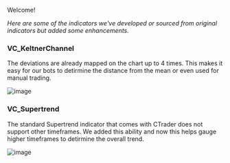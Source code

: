 Welcome!

_Here are some of the indicators we've developed or sourced from original indicators but added some enhancements._

### VC_KeltnerChannel
The deviations are already mapped on the chart up to 4 times. This makes it easy for our bots to detirmine the distance from the mean or even used for manual trading.

![image](https://github.com/vancoller/ctrader-indicators/assets/1646016/f2b9fa9d-d244-4bd6-83b6-7f77ce40ebda)


### VC_Supertrend
The standard Supertrend indicator that comes with CTrader does not support other timeframes. We added this ability and now this helps gauge higher timeframes to detirmine the overall trend.

![image](https://github.com/vancoller/ctrader-indicators/assets/1646016/4f87ff4a-1add-44a8-af7a-3297cf0db931)
